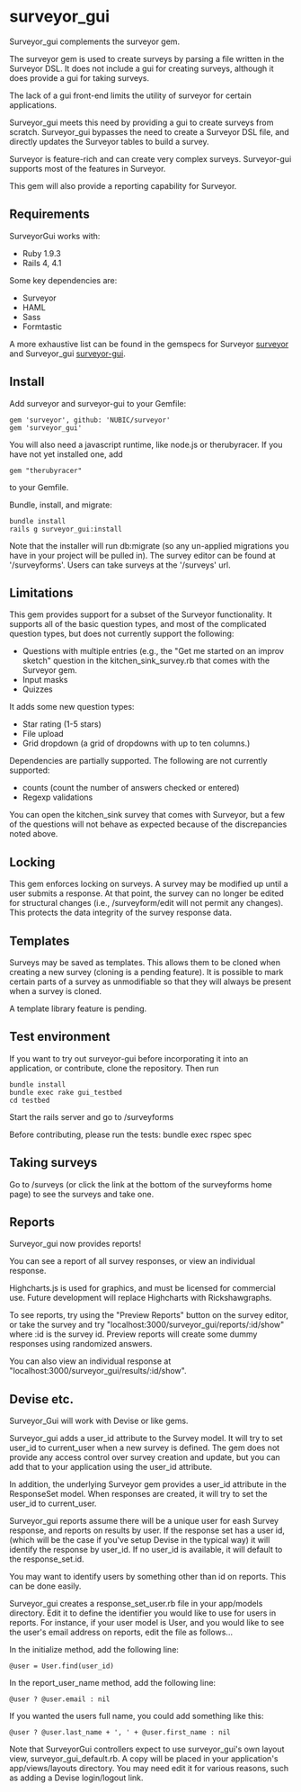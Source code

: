 surveyor_gui
============

Surveyor_gui complements the surveyor gem.

The surveyor gem is used to create surveys by parsing a file written in the Surveyor DSL.  It does not include a gui for creating surveys, although it does provide a gui for taking surveys.

The lack of a gui front-end limits the utility of surveyor for certain applications.

Surveyor_gui meets this need by providing a gui to create surveys from scratch.  Surveyor_gui bypasses the need to create a Surveyor DSL file, and directly updates the Surveyor tables to build a survey.

Surveyor is feature-rich and can create very complex surveys.  Surveyor-gui supports most of the features in Surveyor.

This gem will also provide a reporting capability for Surveyor.

## Requirements

SurveyorGui works with:

* Ruby 1.9.3
* Rails 4, 4.1


Some key dependencies are:

* Surveyor
* HAML
* Sass
* Formtastic

A more exhaustive list can be found in the gemspecs for Surveyor [surveyor] and Surveyor_gui [surveyor-gui][].

[surveyor]: https://github.com/NUBIC/surveyor/blob/master/surveyor.gemspec
[surveyor-gui]: https://github.com/kjayma/surveyor_gui/blob/master/surveyor_gui.gemspec
[policy]: http://weblog.rubyonrails.org/2013/2/24/maintenance-policy-for-ruby-on-rails/

## Install

Add surveyor and surveyor-gui to your Gemfile:

    gem 'surveyor', github: 'NUBIC/surveyor'
    gem 'surveyor_gui'

You will also need a javascript runtime, like node.js or therubyracer.  If you
have not yet installed one, add

    gem "therubyracer"

to your Gemfile.

Bundle, install, and migrate:

    bundle install
    rails g surveyor_gui:install

Note that the installer will run db:migrate (so any un-applied migrations you have in your project will be pulled in).
The survey editor can be found at '/surveyforms'.  Users can take surveys at the '/surveys' url.

## Limitations

This gem provides support for a subset of the Surveyor functionality.  It supports all of the basic question types, and
most of the complicated question types, but does not currently support the following:

  - Questions with multiple entries (e.g., the "Get me started on an improv sketch" question in the kitchen_sink_survey.rb that comes
    with the Surveyor gem.
  - Input masks
  - Quizzes

It adds some new question types:

  - Star rating (1-5 stars)
  - File upload
  - Grid dropdown (a grid of dropdowns with up to ten columns.)

Dependencies are partially supported.  The following are not currently supported:

- counts (count the number of answers checked or entered)
- Regexp validations

You can open the kitchen_sink survey that comes with Surveyor, but a few of the questions will not behave as expected
because of the discrepancies noted above.

## Locking

This gem enforces locking on surveys.  A survey may be modified up until a user submits a response.  At that point, the survey
can no longer be edited for structural changes (i.e., /surveyform/edit will not permit any changes).  This protects the
data integrity of the survey response data.

## Templates

Surveys may be saved as templates.  This allows them to be cloned when creating a new survey (cloning is a pending feature).  It is
possible to mark certain parts of a survey as unmodifiable so that they will always be present when a survey is cloned.
  
A template library feature is pending.

## Test environment

If you want to try out surveyor-gui before incorporating it into an application, or contribute, clone the repository.
Then run

    bundle install
    bundle exec rake gui_testbed
    cd testbed

Start the rails server and go to /surveyforms

Before contributing, please run the tests:
    bundle exec rspec spec

## Taking surveys

Go to /surveys (or click the link at the bottom of the surveyforms home page) to see the surveys and take one.

## Reports

Surveyor_gui now provides reports!  

You can see a report of all survey responses, or view an individual response.

Highcharts.js is used for graphics, and must be licensed for commercial use.  Future development will replace Highcharts with Rickshawgraphs.

To see reports, try using the "Preview Reports" button on the survey editor, or take the survey and try
"localhost:3000/surveyor_gui/reports/:id/show" where :id is the survey id.  Preview reports will create some dummy
responses using randomized answers.  

You can also view an individual response at "localhost:3000/surveyor_gui/results/:id/show".

## Devise etc.

Surveyor_Gui will work with Devise or like gems.

Surveyor_gui adds a user_id attribute to the Survey model.  It will try to set user_id to current_user when a new survey
is defined.  The gem does not provide any access control over survey creation and update, but you can add that to your
application using the user_id attribute.

In addition, the underlying Surveyor gem provides a user_id attribute in the ResponseSet model.  When responses are created, it will
try to set the user_id to current_user.

Surveyor_gui reports assume there will be a unique user for eash Survey response, and reports on results by user.
If the response set has a user id, (which will be the case if you've setup Devise in the typical way) it will identify the response by user_id.  If no user_id is available, it will
default to the response_set.id.

You may want to identify users by something other than id on reports.  This can be done easily.  

Surveyor_gui creates a response_set_user.rb file in your app/models directory.  Edit it to define the identifier you would like to use for users in reports.  For instance, if your user model is User, and you would like to see the user's email address on reports, edit the file as follows...

In the initialize method, add the following line:

    @user = User.find(user_id)

In the report_user_name method, add the following line:

    @user ? @user.email : nil

If you wanted the users full name, you could add something like this:

    @user ? @user.last_name + ', ' + @user.first_name : nil

Note that SurveyorGui controllers expect to use surveyor_gui's own layout view, surveyor_gui_default.rb.  A copy will be placed in your application's app/views/layouts directory.  You may need edit it for various reasons, such as adding a Devise login/logout link.
